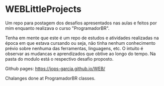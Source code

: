 # WEBLittleProjects
Um repo para postagem dos desafios apresentados nas aulas e feitos por mim enquanto realizava o curso "ProgramadorBR".

Tenha em mente que este é um repo de estudos e atividades realizadas na época em que estava cursando ou seja, não tinha nenhum conhecimento prévio sobre nenhuma das ferramentas, linguagens, etc. O intuito é observar as mudancas e aprendizados que obtive ao longo do tempo.
Na pasta do modulo está o respectivo desafio proposto.


Github pages: https://jops-garcia.github.io/WEB/



Chalanges done at ProgramadorBR classes.
